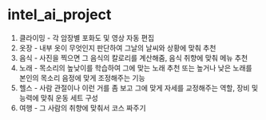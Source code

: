 # intel_ai_project

1. 클라이밍 -  각 암장별 포화도 및 영상 자동 편집
2. 옷장 - 내부 옷이 무엇인지 판단하여 그날의 날씨와 상황에 맞춰 추천
3. 음식 - 사진을 찍으면 그 음식의 칼로리를 계산해줌, 음식 취향에 맞춰 메뉴 추천
4. 노래 - 목소리의 높낮이를 학습하여 그에 맞는 노래 추천 또는 높거나 낮은 노래를 본인의 목소리 음정에 맞게 조정해주는 기능
5. 헬스 - 사람 관절이나 이런 거를 좀 보고 그에 맞게 자세를 교정해주는 역할, 장비 및 능력에 맞춰 운동 세트 구성
6. 여행 - 그 사람의 취향에 맞춰서 코스 짜주기
